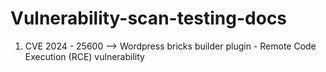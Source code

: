 # Vulnerability-scan-testing-docs

1. CVE 2024 - 25600 --> Wordpress bricks builder plugin - Remote Code Execution (RCE) vulnerability





